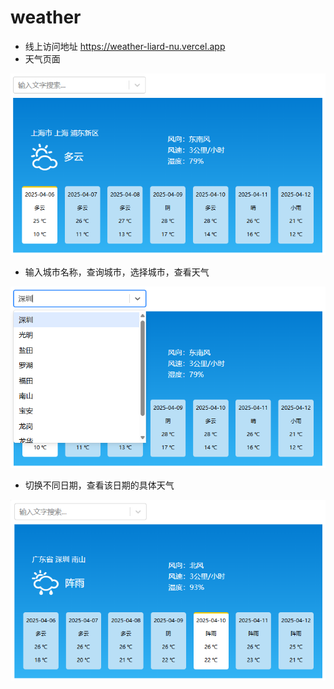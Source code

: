 # weather
- 线上访问地址  https://weather-liard-nu.vercel.app
- 天气页面

![](./screenshot/1.png)
- 输入城市名称，查询城市，选择城市，查看天气

![](./screenshot/2.png)
- 切换不同日期，查看该日期的具体天气

![](./screenshot/3.png)